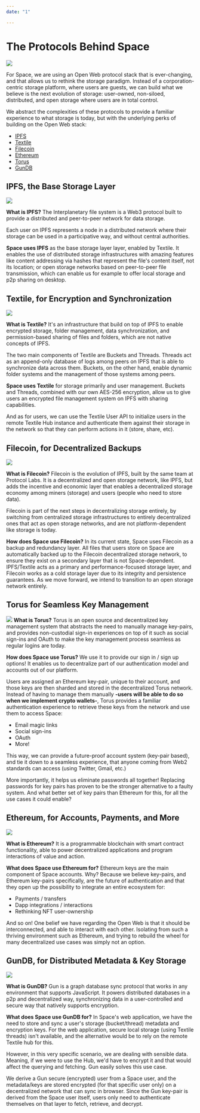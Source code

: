 ```yaml
---
date: "1"

---
```

<script>
  window.intercomSettings = {
    app_id: "ywevvpcu"
  };
</script>

<script>
// We pre-filled your app ID in the widget URL: 'https://widget.intercom.io/widget/ywevvpcu'
(function(){var w=window;var ic=w.Intercom;if(typeof ic==="function"){ic('reattach_activator');ic('update',w.intercomSettings);}else{var d=document;var i=function(){i.c(arguments);};i.q=[];i.c=function(args){i.q.push(args);};w.Intercom=i;var l=function(){var s=d.createElement('script');s.type='text/javascript';s.async=true;s.src='https://widget.intercom.io/widget/ywevvpcu';var x=d.getElementsByTagName('script')[0];x.parentNode.insertBefore(s,x);};if(w.attachEvent){w.attachEvent('onload',l);}else{w.addEventListener('load',l,false);}}})();
</script>

# The Protocols Behind Space

![](imgs/protocols2.png)

For Space, we are using an Open Web protocol stack that is ever-changing, and that allows us to rethink the storage paradigm. Instead of a corporation-centric storage platform, where users are guests, we can build what we believe is the next evolution of storage: user-owned, non-siloed, distributed, and open storage where users are in total control.

We abstract the complexities of these protocols to provide a familiar experience to what storage is today, but with the underlying perks of building on the Open Web stack:

- [IPFS](https://ipfs.io/)
- [Textile](http://textile.io/)
- [Filecoin](https://filecoin.io/)
- [Ethereum](https://ethereum.org/)
- [Torus](https://tor.us/)
- [GunDB](https://gun.eco/)

## IPFS, the Base Storage Layer
![](imgs/ipfs.jpg)

**What is IPFS?** The Interplanetary file system is a Web3 protocol built to provide a distributed and peer-to-peer network for data storage.

Each user on IPFS represents a node in a distributed network where their storage can be used in a participative way, and without central authorities.

**Space uses IPFS** as the base storage layer layer, enabled by Textile. It enables the use of distributed storage infrastructures with amazing features like content addressing via hashes that represent the file's content itself, not its location; or open storage networks based on peer-to-peer file transmission, which can enable us for example to offer local storage and p2p sharing on desktop.

## Textile, for Encryption and Synchronization
![](imgs/textile.jpg)

**What is Textile?** It's an infrastructure that build on top of IPFS to enable encrypted storage, folder management, data synchronization, and permission-based sharing of files and folders, which are not native concepts of IPFS.

The two main components of Textile are Buckets and Threads. Threads act as an append-only database of logs among peers on IPFS that is able to synchronize data across them. Buckets, on the other hand, enable dynamic folder systems and the management of those systems among peers.

**Space uses Textile** for storage primarily and user management. Buckets and Threads, combined with our own AES-256 encryption, allow us to give users an encrypted file management system on IPFS with sharing capabilities.

And as for users, we can use the Textile User API to initialize users in the remote Textile Hub instance and authenticate them against their storage in the network so that they can perform actions in it (store, share, etc).

## Filecoin, for Decentralized Backups
![](imgs/filecoin.jpg)

**What is Filecoin?** Filecoin is the evolution of IPFS, built by the same team at Protocol Labs. It is a decentralized and open storage network, like IPFS, but adds the incentive and economic layer that enables a decentralized storage economy among miners (storage) and users (people who need to store data).

Filecoin is part of the next steps in decentralizing storage entirely, by switching from centralized storage infrastructures to entirely decentralized ones that act as open storage networks, and are not platform-dependent like storage is today.

**How does Space use Filecoin?** In its current state, Space uses Filecoin as a backup and redundancy layer. All files that users store on Space are automatically backed up to the Filecoin decentralized storage network, to ensure they exist on a secondary layer that is not Space-dependent. IPFS/Textile acts as a primary and performance-focused storage layer, and Filecoin works as a cold storage layer due to its integrity and persistence guarantees. As we move forward, we intend to transition to an open storage network entirely.

## Torus for Seamless Key Management
![](imgs/torus.jpg)
**What is Torus?** Torus is an open source and decentralized key management system that abstracts the need to manually manage key-pairs, and provides non-custodial sign-in experiences on top of it such as social sign-ins and OAuth to make the key management process seamless as regular logins are today.

**How does Space use Torus?** We use it to provide our sign in / sign up options! It enables us to decentralize part of our authentication model and accounts out of our platform.

Users are assigned an Ethereum key-pair, unique to their account, and those keys are then sharded and stored in the decentralized Torus network. Instead of having to manage them manually **-users will be able to do so when we implement crypto wallets-**, Torus provides a familiar authentication experience to retrieve these keys from the network and use them to access Space:

- Email magic links
- Social sign-ins
- OAuth
- More!

This way, we can provide a future-proof account system (key-pair based), and tie it down to a seamless experience, that anyone coming from Web2 standards can access (using Twitter, Gmail, etc.)

More importantly, it helps us eliminate passwords all together! Replacing passwords for key pairs has proven to be the stronger alternative to a faulty system. And what better set of key pairs than Ethereum for this, for all the use cases it could enable?

## Ethereum, for Accounts, Payments, and More
![](imgs/ethereum.jpg)

**What is Ethereum?** It is a programmable blockchain with smart contract functionality, able to power decentralized applications and program interactions of value and action.

**What does Space use Ethereum for?** Ethereum keys are the main component of Space accounts. Why? Because we believe key-pairs, and Ethereum key-pairs specifically, are the future of authentication and that they open up the possibility to integrate an entire ecosystem for:

- Payments / transfers
- Dapp integrations / interactions
- Rethinking NFT user-ownership

And so on! One belief we have regarding the Open Web is that it should be interconnected, and able to interact with each other. Isolating from such a thriving environment such as Ethereum, and trying to rebuild the wheel for many decentralized use cases was simply not an option.

## GunDB, for Distributed Metadata & Key Storage
![](imgs/gun.jpg)

**What is GunDB?** Gun is a graph database sync protocol that works in any environment that supports JavaScript. It powers distributed databases in a p2p and decentralized way, synchronizing data in a user-controlled and secure way that natively supports encryption.

**What does Space use GunDB for?** In Space's web application, we have the need to store and sync a user's storage (bucket/thread) metadata and encryption keys. For the web application, secure local storage (using Textile threads) isn't available, and the alternative would be to rely on the remote Textile hub for this.

However, in this very specific scenario, we are dealing with sensible data. Meaning, if we were to use the Hub, we'd have to encrypt it and that would affect the querying and fetching. Gun easily solves this use case. 

We derive a Gun secure (encrypted) user from a Space user, and the metadata/keys are stored encrypted (for that specific user only) on a decentralized network that can sync in browser. Since the Gun key-pair is derived from the Space user itself, users only need to authenticate themselves on that layer to fetch, retrieve, and decrypt.